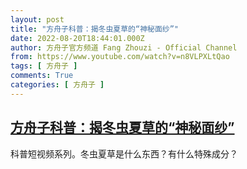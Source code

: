 ```yaml
---
layout: post
title: "方舟子科普：揭冬虫夏草的“神秘面纱”"
date: 2022-08-20T18:44:01.000Z
author: 方舟子官方频道 Fang Zhouzi - Official Channel
from: https://www.youtube.com/watch?v=n8VLPXLtQao
tags: [ 方舟子 ]
comments: True
categories: [ 方舟子 ]
---
```

<!--1661021041000-->
[方舟子科普：揭冬虫夏草的“神秘面纱”](https://www.youtube.com/watch?v=n8VLPXLtQao)
------

<div>
科普短视频系列。冬虫夏草是什么东西？有什么特殊成分？
</div>
